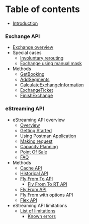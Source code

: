 # Table of contents

* [Introduction](README.md)

### Exchange API

* [Exchange overview](exchange.md)
* Special cases
  * [Involuntary rerouting](exchange/involuntary-rerouting.md)
  * [Exchange using manual mask](exchange/manual-mask.md)
* Methods
  * [GetBooking](exchange/get-booking.md)
  * [AddSegments](exchange/add-segments.md)
  * [CalculateExchangeInformation](exchange/calculate-exchange-information.md)
  * [ExchangeTicket](exchange/exchange-ticket.md)
  * [FinishExchange](exchange/finish-exchange.md)

### eStreaming API

* eStreaming API overview
  * [Overview](estreaming/overview.md)
  * [Getting Started](estreaming/overview/getting-started.md)
  * [Using Postman Application](estreaming/overview/using-postman-application.md)
  * [Making request](estreaming/overview/making-request.md)
  * [Capacity Planning](estreaming/overview/capacity-planning.md)
  * [Point Of Sale](estreaming/overview/point-of-sale.md)
  * [FAQ](estreaming/overview/faq.md)
* Methods
  * [Cache API](estreaming/methods/cache-api.md)
  * [Historical API](estreaming/methods/historical-api.md)
  * [Fly From To API](estreaming/methods/fly-from-to-api/README.md)
    * [Fly From To RT API](estreaming/methods/fly-from-to-api/fly-from-to-rt-api.md)
  * [Fly From API](estreaming/methods/fly-from-api.md)
  * [Fly From with options API](estreaming/methods/fly-from-with-options-api.md)
  * [Flex API](estreaming/methods/flex-api.md)
* eStreaming API limitations
  * [List of limitations](estreaming/estreaming-api-limitations/list-of-limitations/README.md)
    * [Known errors](estreaming/estreaming-api-limitations/list-of-limitations/known-errors.md)
